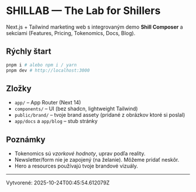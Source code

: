 # SHILLAB — The Lab for Shillers

Next.js + Tailwind marketing web s integrovaným demo **Shill Composer** a sekciami (Features, Pricing, Tokenomics, Docs, Blog).

## Rýchly štart

```bash
pnpm i # alebo npm i / yarn
pnpm dev # http://localhost:3000
```

## Zložky
- `app/` – App Router (Next 14)
- `components/` – UI (bez shadcn, lightweight Tailwind)
- `public/brand/` – tvoje brand assety (pridané z obrázkov ktoré si poslal)
- `app/docs` a `app/blog` – stub stránky

## Poznámky
- Tokenomics sú *vzorkové hodnoty*, uprav podľa reality.
- Newsletter/form nie je zapojený (na želanie). Môžeme pridať neskôr.
- Hero a resources používajú tvoje brandové vizuály.

---
Vytvorené: 2025-10-24T00:45:54.612079Z
